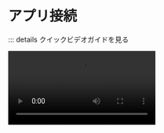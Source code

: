  # アプリ接続
::: details クイックビデオガイドを見る

<Video src="https://www.youtube.com/embed/m3lajUatO7w" />

レシピの作成を開始する際には、最初にWorkatoとアプリの間に接続を確立する必要があります。

各接続は、ユーザーアカウントなどのアプリのインスタンスに関連付けられ、レシピ間で再利用することができます。

このガイドでは、以下の内容を説明します：

- [接続の基本](#connection-basics)
- [接続の作成](#creating-connections)
- [レシピでの接続の使用方法](#using-connections-in-recipes)
- [接続エラーの処理方法](#connection-errors)

---

## 接続の基本

- [誰が接続を作成できるのか？](#who-can-create-connections)
- [Workatoは接続にどのようにアクセスするのか？](#how-does-workato-access-my-connections)
- [Workatoは接続でどのデータにアクセスできるのか？](#what-data-can-workato-access-in-my-connections)
- [どのようなベストプラクティスを守るべきか？](#what-best-practices-should-i-follow)

### 誰が接続を作成できるのか？

接続を作成するには、[**接続の作成**特権](/ja/user-accounts-and-teams/role-based-access/collaborator-roles-and-permissions.md#recipe-development-privileges)が必要です。

手順については、[接続の作成](#creating-connections)セクションを参照してください。

### Workatoは接続にどのようにアクセスするのか？

Workatoは通常、アプリの認証/認可APIを使用して接続を確立します。以下のいずれかの方法を使用します：

- OAuth 2.0
- OAuth 1.0（およびそのバリエーション）
- ベーシック認証（ユーザー名とパスワード）
- APIキーまたはシークレット

この手順の一環として、Workatoにアプリのデータへのアクセス許可を提供します。Workatoに付与される権限は通常、[アプリの認証を行うユーザー](#what-data-can-workato-access-in-my-connections)の権限と対応しています。

Workatoに接続する方法の詳細については、アプリの[コネクタドキュメント](/ja/connectors.md)を参照してください。

### Workatoは接続でどのデータにアクセスできるのか？

Workatoは、接続を認証するユーザーがアクセスできるデータにのみアクセスできます。

例えば：Salesforceでアカウントの表示権限しか持っていない場合、WorkatoでSalesforce接続を作成しても、Workatoはアカウントの表示しかできません。

### どのようなベストプラクティスを守るべきか？

接続を作成する際には、次のことをお勧めします：

- [Workatoのための専用ユーザーの作成](#creating-a-dedicated-user-for-workato)
- [開発用のサンドボックス認証情報の使用](#using-sandbox-credentials-for-development)

#### Workatoのための専用ユーザーの作成

Workatoのために専用のアプリユーザーを作成することで、レシピが人間のユーザーアカウントに依存しないようにします。誰かが会社を去っても、レシピは引き続き実行されます。

さらに、専用のWorkatoユーザーを作成することで、Workatoがアプリ内で持つ権限を調整することができ、セキュリティリスクを低減できます。

アプリには、ユーザーロールと権限を定義する際に異なる細かさがあります。Workatoに接続する方法の詳細については、[コネクタドキュメント](/ja/connectors.md)を参照してください。 #### 開発にはサンドボックスの資格情報を使用する

レシピを開発およびテストする際には、接続にサンドボックス（または非本番）の資格情報を使用することをお勧めします。開発中にテストデータを使用することで、ライブデータが誤って変更されることを防ぐことができます。

詳細については、[レシピでの接続の使用](#using-connections-in-recipes)セクションを参照してください。

---

## 接続の作成

Workatoでアプリを接続する方法は2つあります。

- [レシピエディタで](#in-the-recipe-editor)
- [接続ウィザードで](#in-the-connection-wizard)

### レシピエディタで

レシピエディタで接続を追加するには:

<Stepper>
<Step>

レシピエディタで、サイドメニューからアプリをクリックします。

</Step>
<Step>

使用したいトリガーまたはアクションをクリックします。

</Step>
<Step>

アプリの[セットアップガイド](/ja/connectors.md)に従って、プロンプトに従います。

</Step>
</Stepper>

![新しいレシピを介した接続](@img/recipes/app-connections/via-new-recipe.gif)

### 接続ウィザードで

Workatoのいくつかの場所から接続ウィザードにアクセスできます:

- **リソース > 接続 > 接続の作成**
- **リソース > レシピ > 接続の作成**
- **任意のプロジェクト > 接続の作成**

![新しい接続を介した接続](@img/recipes/app-connections/via-new-connection.gif)

---

## レシピでの接続の使用

::: warning 重要!
トリガーやアクションをレシピで設定する前に、アプリへの有効な接続を確立する必要があります。
:::

- [複数のアプリインスタンス、1つのレシピ](#multiple-app-instances-one-recipe)
- [ランタイムユーザー接続](#runtime-user-connections)

### 複数のアプリインスタンス、1つのレシピ

通常、アプリのインスタンスは1つまたは2つあります - 本番用の1つと、テスト用のもう1つかもしれません。このようなシナリオでは、複数のレシピで使用するために1つの接続が必要になるでしょう。

アプリの複数のインスタンスがある場合、Workatoで複数の接続を作成する必要があります。各接続は、アプリの各インスタンスに対して認証を行う必要があります。

ほとんどのコネクタは、レシピごとにアプリごとに1つの接続しか許可しません。2つの別々のアプリインスタンスで作業する必要がある場合は、[セカンダリコネクタ](/ja/features/secondary-connectors.md)を使用することができます。

**注意**: セカンダリコネクタは、すべてのWorkatoコネクタでサポートされているわけではありません。

### ランタイムユーザー接続

:::tip CALLABLE & WORKBOT RECIPESで利用可能
**ランタイムユーザー接続**機能は、CallableまたはWorkbotレシピでのみ利用可能です。
:::

デフォルトでは、レシピは接続の認証に使用された資格情報に基づいてアクションを実行します。ただし、**ランタイムユーザー接続**機能を使用することで、レシピが実行される際に接続を切り替えることができます。

例えば: Salesforceに機会を作成するレシピがあるとします。Salesforceの接続は現在、営業マネージャーの資格情報を使用しています。他の営業担当者が機会を作成しているにもかかわらず、すべての機会は営業マネージャーによって作成されたものとして表示されます。

詳細については、[ランタイムユーザー接続のドキュメント](/ja/features/ ## 接続エラー

時折、アプリの接続が無効になることがあります。以下は最も一般的な理由です：

- **変更された資格情報。** アプリ内で資格情報が変更され、Workatoで変更されていない場合、接続が無効になる可能性があります。
- **不十分な権限。** この場合、接続を承認するユーザーには必要なデータにアクセスしたり、特定のアクションを実行するための権限がありません。

無効な接続エラーが発生した場合は、以下をおすすめします：

- **接続を承認するユーザーの権限を確認する。** 接続を承認するユーザーが十分な権限を持っているか確認してください。
- **接続の資格情報が正しいことを確認する。** パスワード、APIキーなどが正しく入力されているか再度確認してください。
- **接続を再承認する。** ユーザーの権限と資格情報を確認した後、接続を再度行ってみてください。

![アプリ接続エラーのデザイン時エラー](~@img/recipes/troubleshooting/connection-error.png)
*アプリ接続エラーのデザイン時エラー*

---